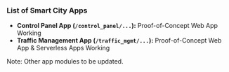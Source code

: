 ### List of Smart City Apps

- **Control Panel App (`/control_panel/...`):** Proof-of-Concept Web App Working
- **Traffic Management App (`/traffic_mgmt/...`):** Proof-of-Concept Web App & Serverless Apps Working

Note: Other app modules to be updated.
